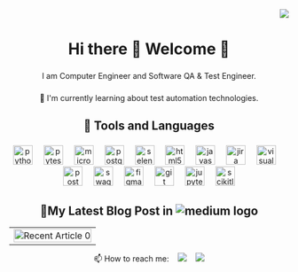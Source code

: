 <!--### Hi there 👋

**KubraIsik/KubraIsik** is a ✨ _special_ ✨ repository because its `README.md` (this file) appears on your GitHub profile.

Here are some ideas to get you started:

- 🔭 I’m currently working on ...
- 🌱 I’m currently learning ...
- 👯 I’m looking to collaborate on ...
- 🤔 I’m looking for help with ...
- 💬 Ask me about ...
- 📫 How to reach me: ...
- 😄 Pronouns: ...
- ⚡ Fun fact: ...
📝 
-->

<div align="right">
  <img src="https://visitor-badge.laobi.icu/badge?page_id=KubraIsik.KubraIsik&"  />
</div>

<h1 align="center">Hi there 👋 Welcome 💐 </h1>

###

<!--<h2 align="left">About me</h2>-->
<p align="center">I am Computer Engineer and Software QA & Test Engineer. </p>

###

<!--<p align="center"> <ul><il>🌱 I'm currently learning about test automation technologies.</i><br> <il></il> </il></ul></p>-->
<p align="center"> 🌱 I'm currently learning about test automation technologies.<br></p>

###

<h2 align="center">🧰 Tools and Languages</h2>

###

<div align="center">
  <img src="https://cdn.jsdelivr.net/gh/devicons/devicon/icons/python/python-original.svg" height="35" alt="python logo"  />
  <img width="12" />
  <img src="https://cdn.jsdelivr.net/gh/devicons/devicon/icons/pytest/pytest-original.svg" height="35" alt="pytest logo"  />
  <img width="12" />
  <img src="https://cdn.jsdelivr.net/gh/devicons/devicon/icons/microsoftsqlserver/microsoftsqlserver-plain.svg" height="35" alt="microsoftsqlserver logo"  />
  <img width="12" />
  <img src="https://cdn.jsdelivr.net/gh/devicons/devicon/icons/postgresql/postgresql-original.svg" height="35" alt="postgresql logo"  />
  <img width="12" />
  <img src="https://skillicons.dev/icons?i=selenium" height="35" alt="selenium logo"  />
  <img width="12" />
  <img src="https://cdn.jsdelivr.net/gh/devicons/devicon/icons/html5/html5-original.svg" height="35" alt="html5 logo"  />
  <img width="12" />
  <img src="https://cdn.jsdelivr.net/gh/devicons/devicon/icons/javascript/javascript-original.svg" height="35" alt="javascript logo"  />
  <img width="12" />
  <img src="https://cdn.jsdelivr.net/gh/devicons/devicon/icons/jira/jira-original.svg" height="35" alt="jira logo"  />
  <img width="12" />
  <img src="https://skillicons.dev/icons?i=visualstudio" height="35" alt="visualstudio logo"  />
  <img width="12" />
  <img src="https://skillicons.dev/icons?i=postman" height="35" alt="postman logo"  />
  <img width="12" />
  <img src="https://user-images.githubusercontent.com/25181517/186711335-a3729606-5a78-4496-9a36-06efcc74f800.png" height="35" alt="swagger logo"  />
  <img width="12" />
  <img src="https://cdn.jsdelivr.net/gh/devicons/devicon/icons/figma/figma-original.svg" height="35" alt="figma logo"  />
  <img width="12" />
  <img src="https://cdn.jsdelivr.net/gh/devicons/devicon/icons/git/git-original.svg" height="35" alt="git logo"  />
  <img width="12" />
  <img src="https://user-images.githubusercontent.com/25181517/183914128-3fc88b4a-4ac1-40e6-9443-9a30182379b7.png" height="35" alt="jupyter notebook logo"  />
  <img width="12" />
  <img src="https://skillicons.dev/icons?i=sklearn&theme=light" height="35" alt="scikitlearn logo"  />
  
</div>

### 
<div align="center"> 
  <h2>📝My Latest Blog Post in <img  src="https://img.shields.io/badge/Medium-12100E?style=for-the-badge&logo=medium&logoColor=white)"  alt="medium logo" /></h2>
  </div>
<div align="right">  
<table style="margin: auto;" width="100% border-collapse: collapse; margin: auto;  border: none;">
  <tr>
    <td align="center" style="text-align: center; border: none;">
      <a href="https://github-readme-medium-recent-article.vercel.app/medium/@kuisik/0">
        <img width="100%" src="https://github-readme-medium-recent-article.vercel.app/medium/@kuisik/0" alt="Recent Article 0" style="max-width: 100%; height: auto; display: block; margin: 0 auto;"">
      </a>
    </td>
  </tr>
</table>




<p align="center">
  📫 How to reach me: &nbsp;&nbsp;
<a href="https://www.linkedin.com/in/kubranazlihanisik/"><img src="https://img.shields.io/badge/linkedin-%230077B5.svg?&style=for-the-badge&logo=linkedin&logoColor=white" /></a>&nbsp;&nbsp;&nbsp;
<a href="mailto:kuisik@gmail.com"><img src="https://img.shields.io/badge/Gmail-D14836?style=for-the-badge&logo=gmail&logoColor=white" /></a>
</p>
    
